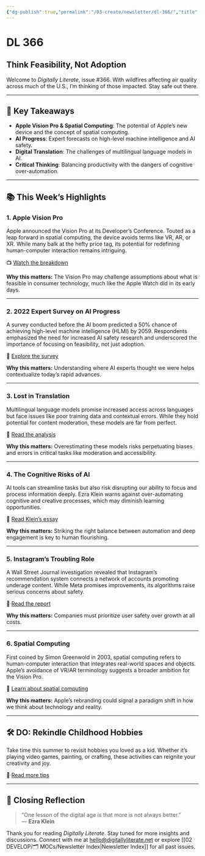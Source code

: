 ```yaml
---
{"dg-publish":true,"permalink":"/03-create/newsletter/dl-366/","title":"Think Feasibility, Not Adoption","tags":["instagram","social-media","spatial-computing","instagram","social-media","spatial-computing"],"created":"2023-06-10","updated":"2023-06-10"}
---
```



# DL 366

## Think Feasibility, Not Adoption

Welcome to _Digitally Literate_, issue #366. With wildfires affecting air quality across much of the U.S., I’m thinking of those impacted. Stay safe out there.

---

## 🔖 Key Takeaways

- **Apple Vision Pro & Spatial Computing**: The potential of Apple’s new device and the concept of spatial computing.
- **AI Progress**: Expert forecasts on high-level machine intelligence and AI safety.
- **Digital Translation**: The challenges of multilingual language models in AI.
- **Critical Thinking**: Balancing productivity with the dangers of cognitive over-automation.

---

## 📚 This Week’s Highlights

### 1. **Apple Vision Pro**
Apple announced the Vision Pro at its Developer’s Conference. Touted as a leap forward in spatial computing, the device avoids terms like VR, AR, or XR. While many balk at the hefty price tag, its potential for redefining human-computer interaction remains intriguing.

📺 [Watch the breakdown](https://www.youtube.com/watch?v=e3flLL_nAas)

**Why this matters:** The Vision Pro may challenge assumptions about what is feasible in consumer technology, much like the Apple Watch did in its early days.

---

### 2. **2022 Expert Survey on AI Progress**
A survey conducted before the AI boom predicted a 50% chance of achieving high-level machine intelligence (HLMI) by 2059. Respondents emphasized the need for increased AI safety research and underscored the importance of focusing on feasibility, not just adoption.

📖 [Explore the survey](https://aiimpacts.org/2022-expert-survey-on-progress-in-ai/)

**Why this matters:** Understanding where AI experts thought we were helps contextualize today’s rapid advances.

---

### 3. **Lost in Translation**
Multilingual language models promise increased access across languages but face issues like poor training data and contextual errors. While they hold potential for content moderation, these models are far from perfect.

📖 [Read the analysis](https://cdt.org/insights/lost-in-translation-large-language-models-in-non-english-content-analysis/)

**Why this matters:** Overestimating these models risks perpetuating biases and errors in critical tasks like moderation and accessibility.

---

### 4. **The Cognitive Risks of AI**
AI tools can streamline tasks but also risk disrupting our ability to focus and process information deeply. Ezra Klein warns against over-automating cognitive and creative processes, which may diminish learning opportunities.

📖 [Read Klein’s essay](https://archive.ph/f45RV)

**Why this matters:** Striking the right balance between automation and deep engagement is key to human flourishing.

---

### 5. **Instagram’s Troubling Role**
A Wall Street Journal investigation revealed that Instagram’s recommendation system connects a network of accounts promoting underage content. While Meta promises improvements, its algorithms raise serious concerns about safety.

📖 [Read the report](https://archive.ph/ps6fp)

**Why this matters:** Companies must prioritize user safety over growth at all costs.

---

### 6. **Spatial Computing**
First coined by Simon Greenwold in 2003, spatial computing refers to human-computer interaction that integrates real-world spaces and objects. Apple’s avoidance of VR/AR terminology suggests a broader ambition for the Vision Pro.

📖 [Learn about spatial computing](https://en.wikipedia.org/wiki/Spatial_computing)

**Why this matters:** Apple’s rebranding could signal a paradigm shift in how we think about technology and reality.

---

## 🛠️ DO: Rekindle Childhood Hobbies
Take time this summer to revisit hobbies you loved as a kid. Whether it’s playing video games, painting, or crafting, these activities can reignite your creativity and joy.

📖 [Read more tips](https://lifehacker.com/how-to-get-back-into-your-favorite-childhood-hobby-1850510930)

---

## 🌟 Closing Reflection

> “One lesson of the digital age is that more is not always better.”  
> — **Ezra Klein**

Thank you for reading _Digitally Literate_. Stay tuned for more insights and discussions. Connect with me at [hello@digitallyliterate.net](mailto:hello@digitallyliterate.net) or explore [[02 DEVELOP/🗂️ MOCs/Newsletter Index\|Newsletter Index]] for all past issues.
